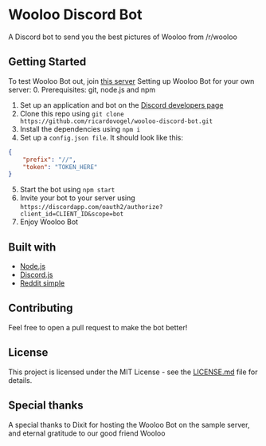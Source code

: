 # Wooloo Discord Bot
A Discord bot to send you the best pictures of Wooloo from /r/wooloo
## Getting Started
To test Wooloo Bot out, join [this server](https://discord.gg/4uzKBZR)
Setting up Wooloo Bot for your own server:
0. Prerequisites: git, node.js and npm
1. Set up an application and bot on the [Discord developers page](https://discordapp.com/developers/applications/)
2. Clone this repo using `git clone https://github.com/ricardovogel/wooloo-discord-bot.git`
3. Install the dependencies using `npm i`
4. Set up a `config.json file`. It should look like this:
```json
{
    "prefix": "//",
    "token": "TOKEN_HERE"
}
```
5. Start the bot using `npm start`
6. Invite your bot to your server using `https://discordapp.com/oauth2/authorize?client_id=CLIENT_ID&scope=bot`
7. Enjoy Wooloo Bot

## Built with
- [Node.js](https://nodejs.org/en/)
- [Discord.js](https://discord.js.org/#/)
- [Reddit simple](https://www.npmjs.com/package/reddit-simple)

## Contributing
Feel free to open a pull request to make the bot better!

## License
This project is licensed under the MIT License - see the [LICENSE.md](https://github.com/ricardovogel/wooloo-discord-bot/blob/master/LICENSE.md) file for details.

## Special thanks
A special thanks to Dixit for hosting the Wooloo Bot on the sample server, and eternal gratitude to our good friend Wooloo
